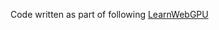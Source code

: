 Code written as part of following [LearnWebGPU]([https://learnopengl.com/Getting-started/Hello-Triangle](https://eliemichel.github.io/LearnWebGPU/appendices/building-for-the-web.html))
